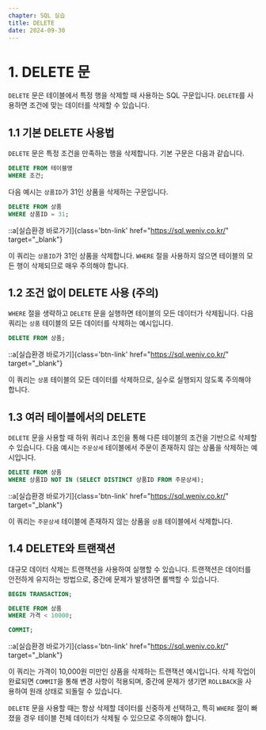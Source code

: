```yaml
---
chapter: SQL 실습
title: DELETE
date: 2024-09-30
---
```


# 1. DELETE 문

`DELETE` 문은 테이블에서 특정 행을 삭제할 때 사용하는 SQL 구문입니다. `DELETE`를 사용하면 조건에 맞는 데이터를 삭제할 수 있습니다.

## 1.1 기본 DELETE 사용법

`DELETE` 문은 특정 조건을 만족하는 행을 삭제합니다. 기본 구문은 다음과 같습니다.

```sql
DELETE FROM 테이블명
WHERE 조건;
```

다음 예시는 `상품ID`가 31인 상품을 삭제하는 구문입니다.

```sql
DELETE FROM 상품
WHERE 상품ID = 31;
```

::a[실습환경 바로가기]{class='btn-link' href="https://sql.weniv.co.kr/" target="_blank"}

이 쿼리는 `상품ID`가 31인 상품을 삭제합니다. `WHERE` 절을 사용하지 않으면 테이블의 모든 행이 삭제되므로 매우 주의해야 합니다.

## 1.2 조건 없이 DELETE 사용 (주의)

`WHERE` 절을 생략하고 `DELETE` 문을 실행하면 테이블의 모든 데이터가 삭제됩니다. 다음 쿼리는 `상품` 테이블의 모든 데이터를 삭제하는 예시입니다.

```sql
DELETE FROM 상품;
```

::a[실습환경 바로가기]{class='btn-link' href="https://sql.weniv.co.kr/" target="_blank"}

이 쿼리는 `상품` 테이블의 모든 데이터를 삭제하므로, 실수로 실행되지 않도록 주의해야 합니다.

## 1.3 여러 테이블에서의 DELETE

`DELETE` 문을 사용할 때 하위 쿼리나 조인을 통해 다른 테이블의 조건을 기반으로 삭제할 수 있습니다. 다음 예시는 `주문상세` 테이블에서 주문이 존재하지 않는 상품을 삭제하는 예시입니다.

```sql
DELETE FROM 상품
WHERE 상품ID NOT IN (SELECT DISTINCT 상품ID FROM 주문상세);
```

::a[실습환경 바로가기]{class='btn-link' href="https://sql.weniv.co.kr/" target="_blank"}

이 쿼리는 `주문상세` 테이블에 존재하지 않는 상품을 `상품` 테이블에서 삭제합니다.

## 1.4 DELETE와 트랜잭션

대규모 데이터 삭제는 트랜잭션을 사용하여 실행할 수 있습니다. 트랜잭션은 데이터를 안전하게 유지하는 방법으로, 중간에 문제가 발생하면 롤백할 수 있습니다.

```sql
BEGIN TRANSACTION;

DELETE FROM 상품
WHERE 가격 < 10000;

COMMIT;
```

::a[실습환경 바로가기]{class='btn-link' href="https://sql.weniv.co.kr/" target="_blank"}

이 쿼리는 가격이 10,000원 미만인 상품을 삭제하는 트랜잭션 예시입니다. 삭제 작업이 완료되면 `COMMIT`을 통해 변경 사항이 적용되며, 중간에 문제가 생기면 `ROLLBACK`을 사용하여 원래 상태로 되돌릴 수 있습니다.

`DELETE` 문을 사용할 때는 항상 삭제할 데이터를 신중하게 선택하고, 특히 `WHERE` 절이 빠졌을 경우 테이블 전체 데이터가 삭제될 수 있으므로 주의해야 합니다.